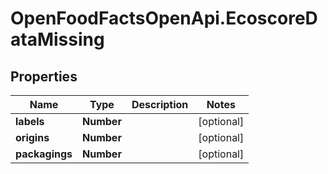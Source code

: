 # OpenFoodFactsOpenApi.EcoscoreDataMissing

## Properties

Name | Type | Description | Notes
------------ | ------------- | ------------- | -------------
**labels** | **Number** |  | [optional] 
**origins** | **Number** |  | [optional] 
**packagings** | **Number** |  | [optional] 


